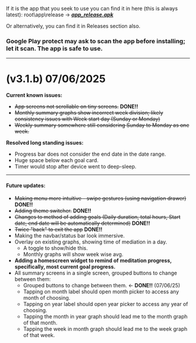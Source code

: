 If it is the app that you seek to use you can find it in here (this is always latest): root\app\release -> ***[app_release.apk](https://github.com/spewedprojects/MeditationTracker/blob/master/app/release/app-release.apk)***

Or alternatively, you can find it in Releases section also.

### Google Play protect may ask to scan the app before installing; let it scan. **The app is safe to use.**

***

# (v3.1.b) 07/06/2025
**Current known issues:**
- ~~App screens not scrollable on tiny screens.~~ __DONE!!__
- ~~Monthly summary graphs show incorrect week division; likely consistency issues with Week start day (Sunday or Monday)~~
- ~~Weekly summary somewhere still considering Sunday to Monday as one week.~~

__Resolved long standing issues:__
- Progress bar does not consider the end date in the date range.
- Huge space below each goal card.
- Timer would stop after device went to deep-sleep.

***
#### **Future updates:**
- ~~Making menu more intuitive - swipe gestures (using navigation drawer)~~ __DONE!!__
- ~~Adding theme switcher.~~ __DONE!!__
- ~~Changes to method of adding goals (Daily duration, total hours, Start date, end date will be automatically determined)~~ __DONE!!__
- ~~Twice "back" to exit the app~~ **DONE!!**
- Making the navbar/status bar look immersive.
- Overlay on existing graphs, showing time of mediation in a day.
  - A toggle to show/hide this.
  - Monthly graphs will show week wise avg.
- **Adding a homescreen widget to remind of meditation progress, specifically, most current goal progress.**
- All summary screens in a single screen, grouped buttons to change between them:
    - Grouped buttons to change between them. <- __DONE!!__ (07/06/25)
    - Tapping on month label should open month picker to access any month of choosing.
    - Tapping on year label should open year picker to access any year of choosing.
    - Tapping the month in year graph should lead me to the month graph of that month.
    - Tapping the week in month graph should lead me to the week graph of that week.